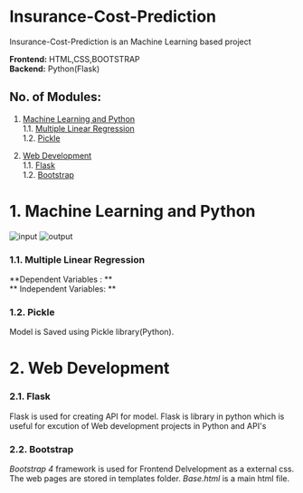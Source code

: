 # Insurance-Cost-Prediction
Insurance-Cost-Prediction is an Machine Learning based project

 **Frontend:** HTML,CSS,BOOTSTRAP<br />
 **Backend:** Python(Flask) <br />

 ## No. of Modules:
 1. [Machine Learning and Python](#1-Machine-Learning-and-Python)  
    1.1. [Multiple Linear Regression](#11-Multiple-Linear-Regression)    
    1.2. [Pickle](#12-Pickle)  
 
2. [Web Development](#2-Web-Development)  
    1.1. [Flask](#11-Flask)  
    1.2. [Bootstrap](#13-Bootstrap)

# 1. Machine Learning and Python
![input](https://user-images.githubusercontent.com/65712774/131698464-f422da77-141f-476b-aa73-655fea4ed77c.png)
![output](https://user-images.githubusercontent.com/65712774/131698481-5d59b2b8-4c7d-4a01-a23f-1678833cf27b.png)
### 1.1. Multiple Linear Regression
**Dependent Variables : ** <br />
** Independent Variables: ** <br />

### 1.2. Pickle
Model is Saved using Pickle library(Python).

# 2. Web Development
### 2.1. Flask
Flask is used for creating API for model. Flask is library in python which is useful for excution of Web development projects in Python and API's </br>

### 2.2. Bootstrap
*Bootstrap 4* framework is used for Frontend Delvelopment as a external css. </br>
The web pages are stored in templates folder. *Base.html* is a main html file.

